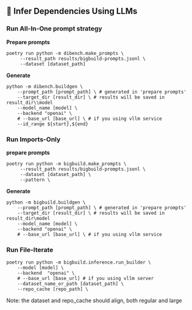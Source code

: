 ## 🤔 Infer Dependencies Using LLMs

### Run All-In-One prompt strategy

**Prepare prompts**
```shell
poetry run python -m dibench.make_prompts \
     --result_path results/bigbuild-prompts.jsonl \
     --dataset [dataset_path]
```

**Generate**
```shell
python -m dibench.buildgen \
    --prompt_path [prompt_path] \ # generated in 'prepare prompts'
    --target_dir [result_dir] \ # results will be saved in result_dir\\model
    --model_name [model] \
    --backend "openai" \
    # --base_url [base_url] \ # if you using vllm service
    --id_range ${start},${end}
```

### Run Imports-Only
**prepare prompts**
```shell
poetry run python -m bigbuild.make_prompts \
     --result_path results/bigbuild-prompts.jsonl \
     --dataset [dataset_path] \
     --pattern \
```

**Generate**
```shell
python -m bigbuild.buildgen \
    --prompt_path [prompt_path] \ # generated in 'prepare prompts'
    --target_dir [result_dir] \ # results will be saved in result_dir\model
    --model_name [model] \
    --backend "openai" \
    # --base_url [base_url] \ # if you using vllm service
```

### Run File-Iterate
```shell
poetry run python -m bigbuild.inference.run_builder \
    --model [model] \
    --backend  "openai" \
    # --base_url [base_url] # if you using vllm server
    --dataset_name_or_path [dataset_path] \
    --repo_cache [repo_path] \
```
Note: the dataset and repo_cache should align, both regular and large
